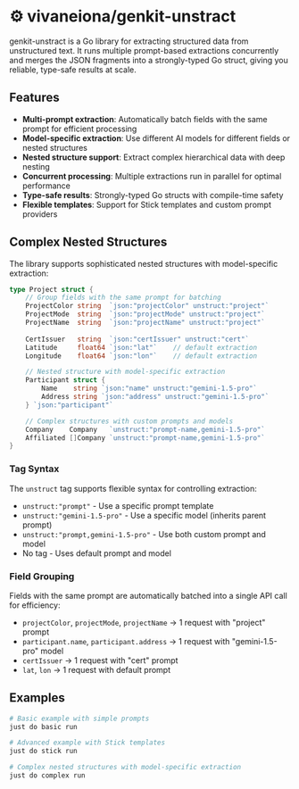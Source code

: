 # ⚙︎ vivaneiona/genkit-unstract

genkit-unstract is a Go library for extracting structured data from unstructured text. It runs multiple prompt-based extractions concurrently and merges the JSON fragments into a strongly-typed Go struct, giving you reliable, type-safe results at scale.

## Features

- **Multi-prompt extraction**: Automatically batch fields with the same prompt for efficient processing
- **Model-specific extraction**: Use different AI models for different fields or nested structures
- **Nested structure support**: Extract complex hierarchical data with deep nesting
- **Concurrent processing**: Multiple extractions run in parallel for optimal performance
- **Type-safe results**: Strongly-typed Go structs with compile-time safety
- **Flexible templates**: Support for Stick templates and custom prompt providers

## Complex Nested Structures

The library supports sophisticated nested structures with model-specific extraction:

```go
type Project struct {
    // Group fields with the same prompt for batching
    ProjectColor string  `json:"projectColor" unstruct:"project"`
    ProjectMode  string  `json:"projectMode" unstruct:"project"`
    ProjectName  string  `json:"projectName" unstruct:"project"`
    
    CertIssuer   string  `json:"certIssuer" unstruct:"cert"`
    Latitude     float64 `json:"lat"`    // default extraction
    Longitude    float64 `json:"lon"`    // default extraction

    // Nested structure with model-specific extraction
    Participant struct {
        Name    string `json:"name" unstruct:"gemini-1.5-pro"`
        Address string `json:"address" unstruct:"gemini-1.5-pro"`
    } `json:"participant"`

    // Complex structures with custom prompts and models
    Company    Company   `unstruct:"prompt-name,gemini-1.5-pro"`
    Affiliated []Company `unstruct:"prompt-name,gemini-1.5-pro"`
}
```

### Tag Syntax

The `unstruct` tag supports flexible syntax for controlling extraction:

- `unstruct:"prompt"` - Use a specific prompt template
- `unstruct:"gemini-1.5-pro"` - Use a specific model (inherits parent prompt)
- `unstruct:"prompt,gemini-1.5-pro"` - Use both custom prompt and model
- No tag - Uses default prompt and model

### Field Grouping

Fields with the same prompt are automatically batched into a single API call for efficiency:
- `projectColor`, `projectMode`, `projectName` → 1 request with "project" prompt
- `participant.name`, `participant.address` → 1 request with "gemini-1.5-pro" model
- `certIssuer` → 1 request with "cert" prompt
- `lat`, `lon` → 1 request with default prompt

## Examples

```bash
# Basic example with simple prompts
just do basic run

# Advanced example with Stick templates
just do stick run

# Complex nested structures with model-specific extraction
just do complex run
```
